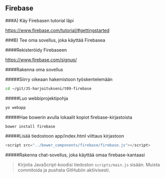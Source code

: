 ## Firebase

###A) Käy Firebasen tutorial läpi

https://www.firebase.com/tutorial/#gettingstarted

###B) Tee oma sovellus, joka käyttää Firebasea

####Rekisteröidy Firebaseen

https://www.firebase.com/signup/

####Rakenna oma sovellus

#####Siirry oikeaan hakemistoon työskentelemään

```sh
cd ~/git/JS-harjoitukseni/t09-firebase
```

#####Luo webbiprojektipohja

```sh
yo webapp
```

#####Hae bowerin avulla lokaalit kopiot firebase-kirjastoista

```sh
bower install firebase
```

#####Lisää tiedostoon app/index.html viittaus kirjastoon
```js
<script src="../bower_components/firebase/firebase.js"></script>
```

#####Rakenna chat-sovellus, joka käyttää omaa firebase-kantaasi

>Kirjoita JavaScript-koodisi tiedoston `scripts/main.js` sisään.
>Muista commitoida ja pushata GitHubiin aktiivisesti.
